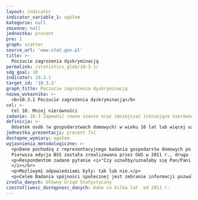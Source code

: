 ```yaml
---
layout: indicator
indicator_variable_1: ogółem
kategorie: null
zmienne: null
jednostka: procent
pre: 1
graph: scatter
source_url: 'www.stat.gov.pl'
title: >-
  Poczucie zagrożenia dyskryminacją
permalink: /statistics_glob/10-3-1/
sdg_goal: 10
indicator: 10.3.1
target_id: '10.3.1'
graph_title: Poczucie zagrożenia dyskryminacją
nazwa_wskaznika: >-
  <b>10.3.1 Poczucie zagrożenia dyskryminacją</b>
cel: >-
  Cel 10. Mniej nierówności
zadanie: 10.3 Zapewnić równe szanse oraz zmniejszać istniejące nierówności poprzez eliminowanie dyskryminujących praw, polityk i praktyk oraz promować odpowiednią legislację, polityki i działania w tej dziedzinie
definicja: >-
  Odsetek osób (w gospodarstwach domowych) w wieku 16 lat lub więcej uznających się za osoby należące do grupy społecznej, która z jakiegokolwiek powodu jest gorzej traktowana (dyskryminowana) niż inne grupy w Polsce.
jednostka_prezentacji: procent [%]
dostepne_wymiary: ogółem
wyjasnienia_metodologiczne: >-
  <p>Dane pochodzą z reprezentacyjnego badania gospodarstw domowych pn. <b>Badanie Spójności Społecznej (BSS). </b>
  Pierwsza edycja BSS została zrealizowana przez GUS w 2011 r., druga - w 2015 r. W badaniu wzięło udział blisko 14 tys. respondentów w wieku 16 lat i więcej.</p>
  <p>Respondentom zadano pytanie <i>"Czy uznałby/uznałaby się Pan/Pani za osobę należącą do grupy ludzi, która z jakiegokolwiek powodu jest w Polsce gorzej traktowana (dyskryminowana)?"
  </i></br>
  <p>Możliwymi odpowiedziami były: tak lub nie.</p>
  <p>Celem Badania spójności społecznej jest zebranie informacji pozwalających na dokonanie wszechstronnych ocen jakości życia (z uwzględnieniem aspektów ekonomicznych i społecznych), ocenianej przez pryzmat zarówno wskaźników obiektywnych, jak i subiektywnych. Dzięki integracji danych indywidualnych możliwe jest m.in. określenie, w jakich grupach społeczeństwa występuje kumulacja korzystnych bądź niekorzystnych aspektów jakości życia, jakie czynniki warunkują te sytuacje, a także jakie relacje zachodzą pomiędzy poszczególnymi wymiarami jakości życia. Szeroki zakres zbieranych informacji pozwala m.in. na kompleksową ocenę zróżnicowania poziomu i stylu życia oraz wielowymiarową analizę ubóstwa, wykluczenia społecznego, kapitału społecznego oraz subiektywnego dobrobytu.</p>
zrodlo_danych: Główny Urząd Statystyczny
czestotliwosc_dostępnosc_danych: Dane co kilka lat  od 2011 r.
---
```

